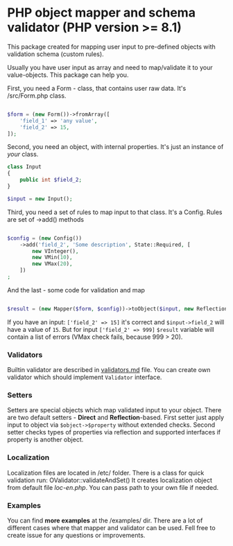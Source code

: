 # PHP object mapper and schema validator (PHP version >= 8.1)

This package created for mapping user input to pre-defined objects with validation schema (custom rules).

Usually you have user input as array and need to map/validate it to your value-objects. This package can help you.

First, you need a Form - class, that contains user raw data. It's /src/Form.php class.

```php

$form = (new Form())->fromArray([
    'field_1' => 'any value',
    'field_2' => 15,
]);

```

Second, you need an object, with internal properties. It's just an instance of *your* class.

```php
class Input
{
    public int $field_2;
}

$input = new Input();
```

Third, you need a set of rules to map input to that class. It's a Config. Rules are set of ->add() methods

```php

$config = (new Config())
    ->add('field_2', 'Some description', State::Required, [
        new VInteger(),
        new VMin(10),
        new VMax(20),
    ])
;

```

And the last - some code for validation and map

```php

$result = (new Mapper($form, $config))->toObject($input, new ReflectionSetter());

```

If you have an input: `['field_2' => 15]` it's correct and `$input->field_2` will have a value of `15`. But for
input `['field_2' => 999]` `$result` variable will contain a list of errors (VMax check fails, because 999 > 20).

### Validators

Builtin validator are described in [validators.md](validators.md) file. You can create own validator which
should implement `Validator` interface.

### Setters

Setters are special objects which map validated input to your object. There are two default setters - **Direct** and 
**Reflection**-based. First setter just apply input to object via `$object->$property` without extended checks. Second
setter checks types of properties via reflection and supported interfaces if property is another object.

### Localization

Localization files are located in /etc/ folder. There is a class for quick validation run: OValidator::validateAndSet()
It creates localization object from default file *loc-en.php*. You can pass path to your own file if needed.

### Examples

You can find **more examples** at the /examples/ dir. There are a lot of different cases where that mapper and validator
can be used. Fell free to create issue for any questions or improvements.
